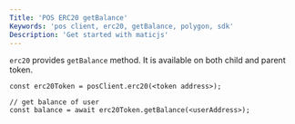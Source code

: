 ```yaml
---
Title: 'POS ERC20 getBalance'
Keywords: 'pos client, erc20, getBalance, polygon, sdk'
Description: 'Get started with maticjs'
---
```


`erc20` provides `getBalance` method. It is available on both child and parent token.

```
const erc20Token = posClient.erc20(<token address>);

// get balance of user
const balance = await erc20Token.getBalance(<userAddress>);
```

